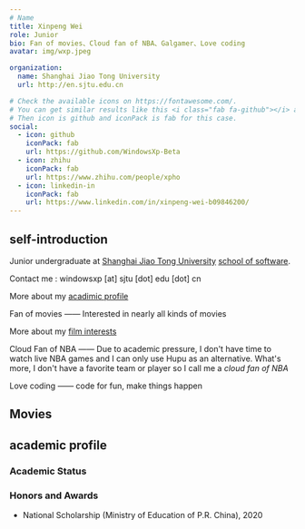 ```yaml
---
# Name
title: Xinpeng Wei
role: Junior
bio: Fan of movies、Cloud fan of NBA、Galgamer、Love coding
avatar: img/wxp.jpeg

organization:
  name: Shanghai Jiao Tong University
  url: http://en.sjtu.edu.cn

# Check the available icons on https://fontawesome.com/.
# You can get similar results like this <i class="fab fa-github"></i> after searching.
# Then icon is github and iconPack is fab for this case.
social:
  - icon: github
    iconPack: fab
    url: https://github.com/WindowsXp-Beta
  - icon: zhihu
    iconPack: fab
    url: https://www.zhihu.com/people/xpho
  - icon: linkedin-in
    iconPack: fab
    url: https://www.linkedin.com/in/xinpeng-wei-b09846200/
---
```


## self-introduction

Junior undergraduate at <a href="http://en.sjtu.edu.cn">Shanghai Jiao Tong University</a> <a href="http://www.se.sjtu.edu.cn">school of software</a>.

Contact me : windowsxp [at] sjtu [dot] edu [dot] cn

More about my <a href="#academic_profile">acadimic profile</a>

Fan of movies —— Interested in nearly all kinds of movies

More about my <a href="#movies">film interests</a>

Cloud Fan of NBA —— Due to academic pressure, I don't have time to watch live NBA games and I can only use Hupu as an alternative. What's more, I don't have a favorite team or player so I call me a _cloud_ _fan_ _of_ _NBA_

Love coding —— code for fun, make things happen
<h2 id="movies">Movies</h2>

<h2 id="academic_profile">academic profile</h2>

<h3>Academic Status</h3>

<!-- - 2019 fall GPA: **/100 rank: **/100
- 2020 spring GPA: **/100 rank: **/100
- 2020 fall GPA: **/100 rank: **/100

<strong>Total GPA: **/100 rank: **/100</strong> -->

<h3>Honors and Awards</h3>

- National Scholarship (Ministry of Education of P.R. China), 2020